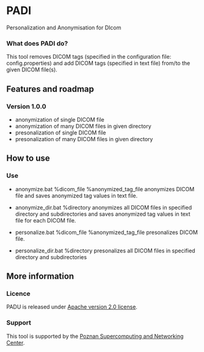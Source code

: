 # PADI

Personalization and Anonymisation for DIcom

### What does PADI do?

This tool removes DICOM tags (specified in the configuration file: config.properties) and add DICOM tags (specified in text file) from/to the given DICOM file(s).

## Features and roadmap

### Version 1.0.0

* anonymization of single DICOM file
* anonymization of many DICOM files in given directory
* presonalization of single DICOM file
* presonalization of many DICOM files in given directory

## How to use

### Use

* anonymize.bat %dicom_file %anonymized_tag_file
 anonymizes DICOM file and saves anonymized tag values in text file.

* anonymize_dir.bat %directory
 anonymizes all DICOM files in specified directory and subdirectories and saves
 anonymized tag values in text file for each DICOM file.

* personalize.bat %dicom_file %anonymized_tag_file
 presonalizes DICOM file.

* personalize_dir.bat %directory
 presonalizes all DICOM files in specified directory and subdirectories

## More information

### Licence

PADU is released under [Apache version 2.0 license](LICENSE.txt).

### Support

This tool is supported by the [Poznan Supercomputing and Networking Center](http://psnc.pl). 

